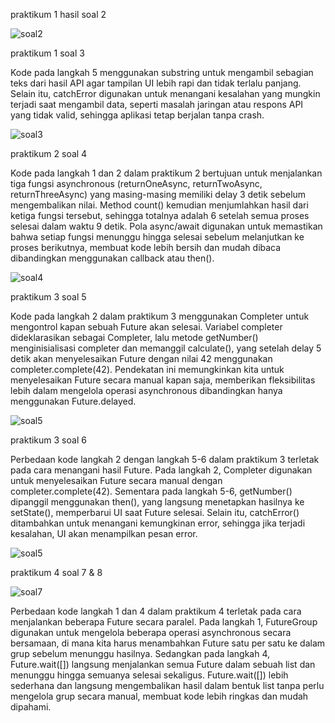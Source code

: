 praktikum 1 hasil soal 2

![soal2](lib/assets/json.png)

praktikum 1 soal 3

Kode pada langkah 5 menggunakan substring untuk mengambil sebagian teks dari hasil API agar tampilan UI lebih rapi dan tidak terlalu panjang. Selain itu, catchError digunakan untuk menangani kesalahan yang mungkin terjadi saat mengambil data, seperti masalah jaringan atau respons API yang tidak valid, sehingga aplikasi tetap berjalan tanpa crash.

![soal3](lib/assets/prak1-3.gif)

praktikum 2 soal 4

Kode pada langkah 1 dan 2 dalam praktikum 2 bertujuan untuk menjalankan tiga fungsi asynchronous (returnOneAsync, returnTwoAsync, returnThreeAsync) yang masing-masing memiliki delay 3 detik sebelum mengembalikan nilai. Method count() kemudian menjumlahkan hasil dari ketiga fungsi tersebut, sehingga totalnya adalah 6 setelah semua proses selesai dalam waktu 9 detik. Pola async/await digunakan untuk memastikan bahwa setiap fungsi menunggu hingga selesai sebelum melanjutkan ke proses berikutnya, membuat kode lebih bersih dan mudah dibaca dibandingkan menggunakan callback atau then().

![soal4](lib/assets/prak2.gif)

praktikum 3 soal 5

Kode pada langkah 2 dalam praktikum 3 menggunakan Completer untuk mengontrol kapan sebuah Future akan selesai. Variabel completer dideklarasikan sebagai Completer<int>, lalu metode getNumber() menginisialisasi completer dan memanggil calculate(), yang setelah delay 5 detik akan menyelesaikan Future dengan nilai 42 menggunakan completer.complete(42). Pendekatan ini memungkinkan kita untuk menyelesaikan Future secara manual kapan saja, memberikan fleksibilitas lebih dalam mengelola operasi asynchronous dibandingkan hanya menggunakan Future.delayed.

![soal5](lib/assets/prak3-5.gif)

praktikum 3 soal 6

Perbedaan kode langkah 2 dengan langkah 5-6 dalam praktikum 3 terletak pada cara menangani hasil Future. Pada langkah 2, Completer digunakan untuk menyelesaikan Future secara manual dengan completer.complete(42). Sementara pada langkah 5-6, getNumber() dipanggil menggunakan then(), yang langsung menetapkan hasilnya ke setState(), memperbarui UI saat Future selesai. Selain itu, catchError() ditambahkan untuk menangani kemungkinan error, sehingga jika terjadi kesalahan, UI akan menampilkan pesan error.

![soal5](lib/assets/prak3-6.gif)

praktikum 4 soal 7 & 8

![soal7](lib/assets/prak4.gif)

Perbedaan kode langkah 1 dan 4 dalam praktikum 4 terletak pada cara menjalankan beberapa Future secara paralel. Pada langkah 1, FutureGroup digunakan untuk mengelola beberapa operasi asynchronous secara bersamaan, di mana kita harus menambahkan Future satu per satu ke dalam grup sebelum menunggu hasilnya. Sedangkan pada langkah 4, Future.wait([]) langsung menjalankan semua Future dalam sebuah list dan menunggu hingga semuanya selesai sekaligus. Future.wait([]) lebih sederhana dan langsung mengembalikan hasil dalam bentuk list tanpa perlu mengelola grup secara manual, membuat kode lebih ringkas dan mudah dipahami.
